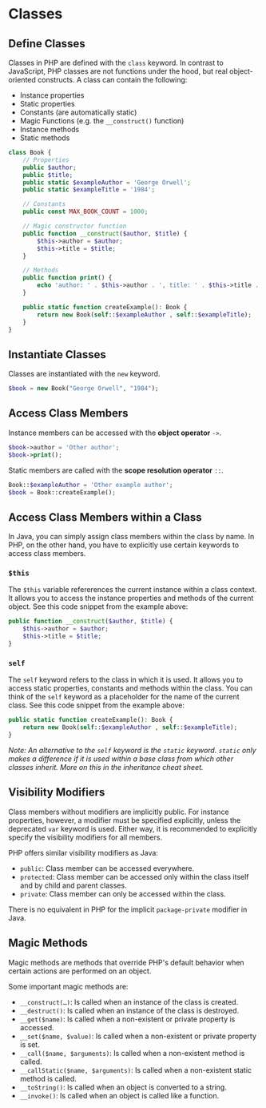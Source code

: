 # Classes

## Define Classes

Classes in PHP are defined with the `class` keyword. In contrast to JavaScript, PHP classes are not functions under the hood, but real object-oriented constructs. A class can contain the following:
- Instance properties
- Static properties
- Constants (are automatically static)
- Magic Functions (e.g. the `__construct()` function)
- Instance methods
- Static methods
```php
class Book {
    // Properties
    public $author;
    public $title;
    public static $exampleAuthor = 'George Orwell';
    public static $exampleTitle = '1984';

    // Constants
    public const MAX_BOOK_COUNT = 1000;

    // Magic constructor function
    public function __construct($author, $title) {
        $this->author = $author;
        $this->title = $title;
    }

    // Methods
    public function print() {
        echo 'author: ' . $this->author . ', title: ' . $this->title . "\n";
    }

    public static function createExample(): Book {
        return new Book(self::$exampleAuthor , self::$exampleTitle);
    }
}
```

## Instantiate Classes

Classes are instantiated with the `new` keyword.
```php
$book = new Book("George Orwell", "1984");
```

## Access Class Members
Instance members can be accessed with the **object operator** `->`.
```php
$book->author = 'Other author';
$book->print();
```
Static members are called with the **scope resolution operator** `::`.
```php
Book::$exampleAuthor = 'Other example author';
$book = Book::createExample();
```

## Access Class Members within a Class

In Java, you can simply assign class members within the class by name. In PHP, on the other hand, you have to explicitly use certain keywords to access class members.

### `$this`
The `$this` variable refererences the current instance within a class context. It allows you to access the instance properties and methods of the current object. See this code snippet from the example above:
```php
public function __construct($author, $title) {
    $this->author = $author;
    $this->title = $title;
}
```

### `self`
The `self` keyword refers to the class in which it is used. It allows you to access static properties, constants and methods within the class. You can think of the `self` keyword as a placeholder for the name of the current class. See this code snippet from the example above:
```php
public static function createExample(): Book {
    return new Book(self::$exampleAuthor , self::$exampleTitle);
}
```
_Note: An alternative to the `self` keyword is the `static` keyword. `static` only makes a difference if it is used within a base class from which other classes inherit. More on this in the inheritance cheat sheet._

## Visibility Modifiers

Class members without modifiers are implicitly public. For instance properties, however, a modifier must be specified explicitly, unless the deprecated `var` keyword is used. Either way, it is recommended to explicitly specify the visibility modifiers for all members.

PHP offers similar visibility modifiers as Java:
- `public`: Class member can be accessed everywhere.
- `protected`: Class member can be accessed only within the class itself and by child and parent classes.
- `private`: Class member can only be accessed within the class.

There is no equivalent in PHP for the implicit `package-private` modifier in Java.

## Magic Methods

Magic methods are methods that override PHP's default behavior when certain actions are performed on an object.

Some important magic methods are:
- `__construct(…)`: Is called when an instance of the class is created.
- `__destruct()`: Is called when an instance of the class is destroyed.
- `__get($name)`: Is called when a non-existent or private property is accessed.
- `__set($name, $value)`: Is called when a non-existent or private property is set.
- `__call($name, $arguments)`: Is called when a non-existent method is called.
- `__callStatic($name, $arguments)`: Is called when a non-existent static method is called.
- `__toString()`: Is called when an object is converted to a string.
- `__invoke()`: Is called when an object is called like a function.
